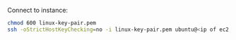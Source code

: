 Connect to instance:
```sh
chmod 600 linux-key-pair.pem
ssh -oStrictHostKeyChecking=no -i linux-key-pair.pem ubuntu@<ip of ec2 instance>
```